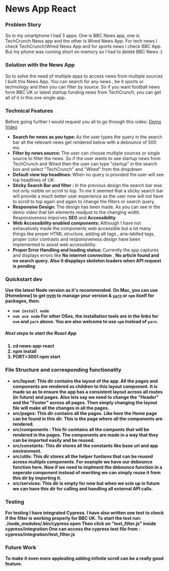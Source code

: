 <h1>News App React</h1>

<h3>Problem Story</h3>
<p>
So in my smartphone I had 3 apps: One is BBC News app, one is TechCrunch News app and the other is Wired News App.
For tech news I check TechCrunch/Wired News App and for sports news I check BBC App.
But my phone was running short on memory so I had to delete BBC News :(
</p>

<h3>Solution with the News App </h3>

<p>
So to solve the need of multiple apps to access news from multiple sources I built this News App.
You can search for any news , be it sports or technology and then you can filter by source.
So if you want football news form BBC UK or latest startup funding news from TechCrunch, you can get all of it in this one single app.
</p>

<h3>Technical Features</h3>

Before going further I would request you all to go through this video: <a href="https://www.loom.com/share/07376b465fec4fe882ac92aff714c3ce">Demo Video</a>


<ul>
  <li><b>Search for news as you type: </b> As the user types the query in the search bar all the relevant news get rendered below with a debounce of 500 ms. </li>
  <li><b>Filter by news source: </b> The user can choose multiple sources or single source to filter the news. So if the user wants to see startup news from TechCrunch and Wired then the user can type "startup" in the search box and select "TechCrunch" and "Wired" from the dropdown </li>
  <li><b>Default view top headlines: </b> When no query is provided the user will see top headlines of UK </li>
  <li><b>Sticky Search Bar and filter : </b> In the previous design the search bar was not only visible on scroll to top. To me it seemed that a sticky search bar will provide a much better user experience as the user now will not have to scroll to top again and again to change the filters or search query.</li>
    <li><b>Responsive Design: </b> The design has been made. As you can see in the demo video that teh elements readjust to the changing width.  Responsiveness imporves <b>SEO</b> and <b>Accessibility</b></li>
  <li><b>Web Accessibility enabled components: </b> Although I have not exhaustively made the components web accessible but a lot many things like proper HTML structure, adding alt tags , aria-lablled tags, proper color contrasts and responsiveness design have been implemented to assist web accessibility.</li>
    <li><b>Proper Error Handling and loading status: </b> Currently the app captures and displays errors like <b>No internet connection</b> , <b>No article found<b> and no search query. Also it dispplays <b>skeleton loaders</b> when API request is pending </li>

</ul>

<h3>Quickstart dev
</h3>

Use the latest Node version as it's recommended.
On Mac, you can use [Homebrew] to get [nvm](https://github.com/nvm-sh/nvm) to manage your version & [`yarn`](https://classic.yarnpkg.com/en/docs/install/#mac-stable) or `npm` itself for packages, then:
- `nvm install node`
- `nvm use node`
For other OSes, the installation tools are in the links for `nvm` and `yarn` above. You are also welcome to use `npm` instead of `yarn`.

<h5>Next steps to start the React App</h5>
<ol>
  <li>cd news-app-react</li>
  <li>npm install</li>
  <li>PORT=3001 npm start</li>
</ol>

<h3>File Structure and corresponding functionality
</h3>

<ul>
  <li> src/layout: This dir contains the layout of the app. All the pages and components are rendered as children to this layout component. It  is made so as to ensure the app has a consistent layout across all routes (in future) and pages. Also lets say we need to change the "Header" and the "Footer" across all pages. Then simply changing the layout file will make all the changes in all the pages.</li>
  <li> src/pages: This dir contains all the pages. Like here the Home page can be found in this dir. This is the page where all the components are rendered.</li>
  <li> src/components : This fir comtains all the componts that will be rendered in the pages. The components are made in a way that they can be imported easily and be reused.</li>
  <li> src/constants: This dir stores all the constants like base url and app environment.</li>
  <li> src/utils: This dir stores all the helper funtions that can be reused across multiple components. For example we have our debounce function here. Now if we need to implment the debounce function in a seperate component instead of rewriting we can simply reuse it from this dir by importing it.</li>
    <li> src/services: This dir is empty for now but when we scle up in future we can have this dir for calling and handling all external API calls.</li>
  
</ul>
<h3>Testing</h3>

For testing I have integrated Cypress. I have also written one test to check if the filter is working properly for BBC UK.
To start the test run: ./node_modules/.bin/cypress open
Then click on "test_filter.js" inside cypress/integration
One can access the cypress test file from : cypress/integration/test_filter.js

<h3>Future Work</h3>

To make it even more applealing adding infinite scroll can be a really good feature.
